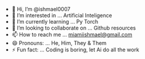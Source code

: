 - 👋 Hi, I’m @ishmael0007
- 👀 I’m interested in ... Artificial Inteligence
- 🌱 I’m currently learning ... Py Torch
- 💞️ I’m looking to collaborate on ... Github resources 
- 📫 How to reach me ... miamiishmael@gmail.com
- 😄 Pronouns: ... He, Him, They & Them
- ⚡ Fun fact: ... Coding is boring, let Ai do all the work

<!---
ishmael0007/ishmael0007 is a ✨ special ✨ repository because its `README.md` (this file) appears on your GitHub profile.
You can click the Preview link to take a look at your changes.
--->
